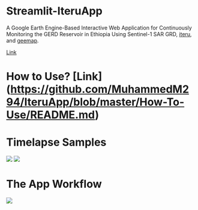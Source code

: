 # Streamlit-IteruApp
A Google Earth Engine-Based Interactive Web Application for Continuously Monitoring the GERD Reservoir in Ethiopia Using Sentinel-1 SAR GRD, [iteru](https://github.com/MuhammedM294/Iteru), and [geemap](https://github.com/giswqs/geemap).

[Link](https://share.streamlit.io/muhammedm294/iteruapp)

# How to Use? [Link] (https://github.com/MuhammedM294/IteruApp/blob/master/How-To-Use/README.md)
# Timelapse Samples

![](https://github.com/MuhammedM294/data/blob/main/gifs/rgb_water.gif) ![](https://github.com/MuhammedM294/data/blob/main/gifs/VV.gif)

# The App Workflow

![](https://github.com/MuhammedM294/data/blob/main/gifs/Workflow.png)
